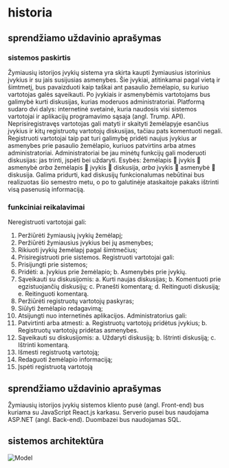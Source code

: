 # historia

## sprendžiamo uždavinio aprašymas
### sistemos paskirtis
Žymiausių istorijos įvykių sistema yra skirta kaupti žymiausius istorinius įvykius ir su jais susijusias asmenybes. Šie įvykiai, atitinkamai pagal vietą ir šimtmetį, bus pavaizduoti kaip taškai ant pasaulio žemėlapio, su kuriuo vartotojas galės sąveikauti. Po įvykiais ir asmenybėmis vartotojams bus galimybė kurti diskusijas, kurias moderuos administratoriai. 
Platformą sudaro dvi dalys: internetinė svetainė, kuria naudosis visi sistemos vartotojai ir aplikacijų programavimo sąsaja (angl. Trump. API).
Neprisiregistravęs vartotojas gali matyti ir skaityti žemėlapyje esančius įvykius ir kitų registruotų vartotojų diskusijas, tačiau pats komentuoti negali. Registruoti vartotojai taip pat turi galimybę pridėti naujus įvykius ar asmenybes prie pasaulio žemėlapio, kuriuos patvirtins arba atmes administratoriai. Administratoriai be jau minėtų funkcijų gali moderuoti diskusijas: jas trinti, įspėti bei uždaryti.
Esybės: žemėlapis  įvykis  asmenybė _arba_ žemėlapis  įvykis  diskusija, _arba_ įvykis  asmenybė  diskusija.
Galima pridurti, kad diskusijų funkcionalumas nebūtinai bus realizuotas šio semestro metu, o po to galutinėje ataskaitoje pakaks ištrinti visą pasenusią informaciją.

### funkciniai reikalavimai
Neregistruoti vartotojai gali:
1.	Peržiūrėti žymiausių įvykių žemėlapį;
2.	Peržiūrėti žymiausius įvykius bei jų asmenybes;
3.	Rikiuoti įvykių žemėlapį pagal šimtmečius;
4.	Prisiregistruoti prie sistemos.
Registruoti vartotojai gali:
1.	Prisijungti prie sistemos;
2.	Pridėti:
  a.	Įvykius prie žemėlapio;
  b.	Asmenybės prie įvykių.
3.	Sąveikauti su diskusijomis:
  a.	Kurti naujas diskusijas;
  b.	Komentuoti prie egzistuojančių diskusijų;
  c.	Pranešti komentarą;
  d.	Reitinguoti diskusiją;
  e.	Reitinguoti komentarą.
4.	Peržiūrėti registruotų vartotojų paskyras;
5.	Siūlyti žemėlapio redagavimą;
6.	Atsijungti nuo internetinės aplikacijos.
Administratorius gali:
1.	Patvirtinti arba atmesti:
  a.	Registruotų vartotojų pridėtus įvykius;
  b.	Registruotų vartotojų pridėtas asmenybes.
2.	Sąveikauti su diskusijomis:
  a.	Uždaryti diskusiją;
  b.	Ištrinti diskusiją;
  c.	Ištrinti komentarą.
3.	Išmesti registruotą vartotoją;
4.	Redaguoti žemėlapio informaciją;
5.	Įspėti registruotą vartotoją

## sprendžiamo uždavinio aprašymas
Žymiausių istorijos įvykių sistemos kliento pusė (angl. Front-end) bus kuriama su JavaScript React.js karkasu. Serverio pusei bus naudojama ASP.NET (angl. Back-end). Duombazei bus naudojamas SQL.

## sistemos architektūra
![Model](https://user-images.githubusercontent.com/53517068/190961764-be958ac0-8193-4780-b342-360e284a0ebf.jpg)
